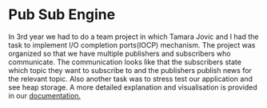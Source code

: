 # Pub Sub Engine

In 3rd year we had to do a team project in which Tamara Jovic and I had the task to implement I/O completion ports(IOCP) mechanism. The project was organized so that we have multiple publishers and subscribers who communicate. The communication looks like that the subscribers state which topic they want to subscribe to and the publishers publish news for the relevant topic. 
Also another task was to stress test our application and see heap storage. A more detailed explanation and visualisation is provided in our [documentation.](https://github.com/vesna98/PubSubEngine/blob/master/PubSubDokumentacija.pdf)
